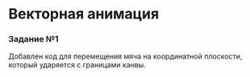 # Векторная анимация

### Задание №1

Добавлен код для перемещения мяча на координатной плоскости, который ударяется с границами канвы.
